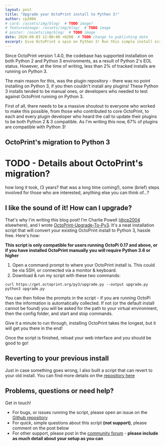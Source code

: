 ```yaml
---
layout: post
title: "Upgrade your OctoPrint install to Python 3!"
author: cp2004
# card: /assets/img/blog/  # TODO image?
# featuredimage: /assets/img/blog/  # TODO image
# poster: /assets/img/blog/  # TODO image
date: 2020-09-03 12:00:00 +0200  # TODO change to publishing date
excerpt: Give OctoPrint a spin on Python 3! Run this simple install script.
---
```


Since OctoPrint version 1.4.0, the codebase has supported installation on both Python 2 and Python 3 environments, as a result of Python 2's EOL status. However, at the time of writing, less than 2% of tracked installs are running on Python 3.

The main reason for this, was the plugin repository - there was no point installing on Python 3, if you then couldn't install any plugins! These Python 3 installs tended to be manual ones, or developers who needed to test against OctoPrint running on Python 3.

First of all, there needs to be a massive shoutout to everyone who worked to make this possible, from those who contributed to core OctoPrint, to each and every plugin developer who heard the call to update their plugins to be both Python 2 & 3 compatible. As I'm writing this now, 67% of plugins are compatible with Python 3!

## OctoPrint's migration to Python 3
# TODO - Details about OctoPrint's migration?
how long it took, (3 years? that was a long time coming!), some (brief) steps involved for those who are interested, anything else you can think of...?


## I like the sound of it! How can I upgrade?
That's why I'm writing this blog post! I'm Charlie Powell ([@cp2004](https://github.com/cp2004) elsewhere), and I wrote [OctoPrint-Upgrade-To-Py3](https://github.com/cp2004/OctoPrint-Upgrade-To-Py3). It's a neat installation script that will convert your existing OctoPrint install to Python 3, hassle free. Here's how:

**This script is only compatible for users running OctoPi 0.17 and above, or if you have installed OctoPrint manually you will require Python 3.6 or higher**
1. Open a command prompt to where your OctoPrint install is. This could be via SSH, or connected via a monitor & keyboard.
2. Download & run my script with these two commands:
  ```
  curl https://get.octoprint.org/py3/upgrade.py --output upgrade.py
  python3 upgrade.py
  ```
You can then follow the prompts in the script - if you are running OctoPi then the information is automatically collected. If not (or the default install cannot be found) you will be asked for the path to your virtual environment, then the config folder, and start and stop commands.

Give it a minute to run through, installing OctoPrint takes the longest, but it will get you there in the end!

Once the script is finished, reload your web interface and you should be good to go!

## Reverting to your previous install
Just in case something goes wrong, I also built a script that can revert to your old install. You can find more details on the [repository here](https://github.com/cp2004/Octoprint-Upgrade-To-Py3#returning-to-the-old-install)

## Problems, questions or need help?
Get in touch!
* For bugs, or issues running the script, please open an issue on the [Github repository](https://github.com/cp2004/OctoPrint-Upgrade-To-Py3/issues)
* For quick, simple questions about this script **(not support)**, please comment on the post below
* For other support, please post in the [community forum](https://community.octoprint.org) - **please include as much detail about your setup as you can**


